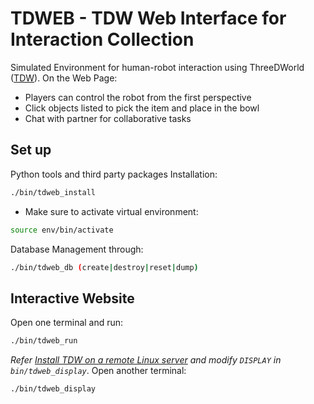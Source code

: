 # TDWEB - TDW Web Interface for Interaction Collection
Simulated Environment for human-robot interaction using ThreeDWorld ([TDW](https://github.com/threedworld-mit/tdw)). On the Web Page:
- Players can control the robot from the first perspective
- Click objects listed to pick the item and place in the bowl
- Chat with partner for collaborative tasks

## Set up
Python tools and third party packages Installation: 
```bash
./bin/tdweb_install
```

* Make sure to activate virtual environment:  
```bash
source env/bin/activate
```

Database Management through: 
```bash
./bin/tdweb_db (create|destroy|reset|dump)
```


## Interactive Website
Open one terminal and run: 
```bash
./bin/tdweb_run
```

*Refer [Install TDW on a remote Linux server](https://github.com/threedworld-mit/tdw/blob/master/Documentation/lessons/setup/install.md#install-tdw-on-a-remote-linux-server) and modify `DISPLAY` in `bin/tdweb_display`*. Open another terminal:
```bash
./bin/tdweb_display
```
